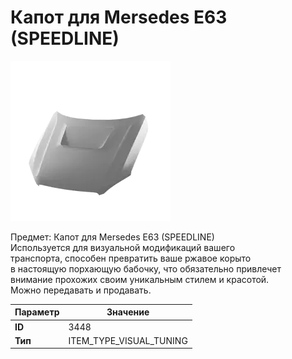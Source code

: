 # Капот для Mersedes E63 (SPEEDLINE)

![Item Image](../img/3448.webp?raw=true)

Предмет: Капот для Mersedes E63 (SPEEDLINE)<br>Используется для визуальной модификаций вашего<br>транспорта, способен превратить ваше ржавое корыто<br>в настоящую порхающую бабочку, что обязательно привлечет<br>внимание прохожих своим уникальным стилем и красотой.<br>Можно передавать и продавать.


| Параметр | Значение |
|----------|----------|
| **ID** | 3448 |
| **Тип** | ITEM_TYPE_VISUAL_TUNING |

